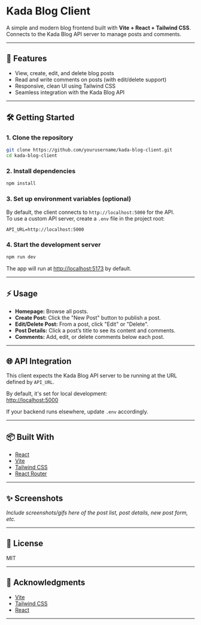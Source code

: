 # Kada Blog Client

A simple and modern blog frontend built with **Vite + React + Tailwind CSS**.  
Connects to the Kada Blog API server to manage posts and comments.

---

## 🚀 Features

- View, create, edit, and delete blog posts
- Read and write comments on posts (with edit/delete support)
- Responsive, clean UI using Tailwind CSS
- Seamless integration with the Kada Blog API

---

## 🛠️ Getting Started

### 1. **Clone the repository**

```bash
git clone https://github.com/yourusername/kada-blog-client.git
cd kada-blog-client
```

### 2. **Install dependencies**

```bash
npm install
```

### 3. **Set up environment variables (optional)**

By default, the client connects to `http://localhost:5000` for the API.  
To use a custom API server, create a `.env` file in the project root:

```env
API_URL=http://localhost:5000
```

### 4. **Start the development server**

```bash
npm run dev
```

The app will run at [http://localhost:5173](http://localhost:5173) by default.

---

## ⚡ Usage

- **Homepage:** Browse all posts.  
- **Create Post:** Click the "New Post" button to publish a post.
- **Edit/Delete Post:** From a post, click "Edit" or "Delete".
- **Post Details:** Click a post’s title to see its content and comments.
- **Comments:** Add, edit, or delete comments below each post.

---

## 🌐 API Integration

This client expects the Kada Blog API server to be running at the URL defined by `API_URL`.

By default, it's set for local development:  
[http://localhost:5000](http://localhost:5000)

If your backend runs elsewhere, update `.env` accordingly.

---

## 📦 Built With

- [React](https://reactjs.org/)
- [Vite](https://vitejs.dev/)
- [Tailwind CSS](https://tailwindcss.com/)
- [React Router](https://reactrouter.com/)

---

## ✨ Screenshots

*Include screenshots/gifs here of the post list, post details, new post form, etc.*

---

## 📝 License

MIT

---

## 🙏 Acknowledgments

- [Vite](https://vitejs.dev/)
- [Tailwind CSS](https://tailwindcss.com/)
- [React](https://reactjs.org/)

---